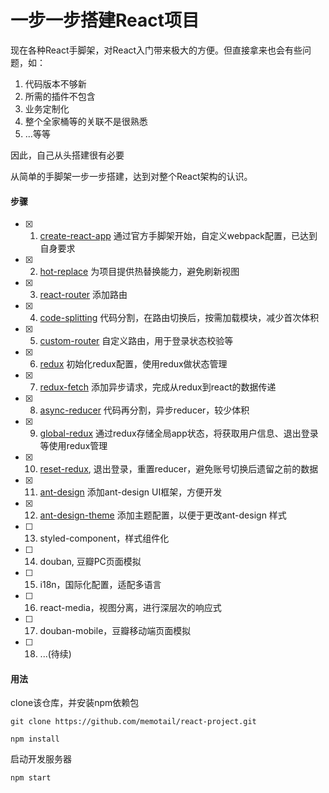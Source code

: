 # 一步一步搭建React项目

现在各种React手脚架，对React入门带来极大的方便。但直接拿来也会有些问题，如：

1. 代码版本不够新
2. 所需的插件不包含
3. 业务定制化
4. 整个全家桶等的关联不是很熟悉
5. ...等等

因此，自己从头搭建很有必要

从简单的手脚架一步一步搭建，达到对整个React架构的认识。


#### 步骤
- [x] 1. [create-react-app](https://github.com/memotail/react-project/tree/create-react-app) 通过官方手脚架开始，自定义webpack配置，已达到自身要求
- [x] 2. [hot-replace](https://github.com/memotail/react-project/tree/hot-replace) 为项目提供热替换能力，避免刷新视图
- [x] 3. [react-router](https://github.com/memotail/react-project/tree/react-router) 添加路由
- [x] 4. [code-splitting](https://github.com/memotail/react-project/tree/code-splitting) 代码分割，在路由切换后，按需加载模块，减少首次体积
- [x] 5. [custom-router](https://github.com/memotail/react-project/tree/custom-router) 自定义路由，用于登录状态校验等
- [x] 6. [redux](https://github.com/memotail/react-project/tree/redux) 初始化redux配置，使用redux做状态管理
- [x] 7. [redux-fetch](https://github.com/memotail/react-project/tree/redux-fetch) 添加异步请求，完成从redux到react的数据传递
- [x] 8. [async-reducer](https://github.com/memotail/react-project/tree/async-reducer) 代码再分割，异步reducer，较少体积
- [x] 9. [global-redux](https://github.com/memotail/react-project/tree/global-redux) 通过redux存储全局app状态，将获取用户信息、退出登录等使用redux管理
- [x] 10. [reset-redux](https://github.com/memotail/react-project/tree/reset-redux), 退出登录，重置reducer，避免账号切换后遗留之前的数据
- [x] 11. [ant-design](https://github.com/memotail/react-project/tree/ant-design) 添加ant-design UI框架，方便开发
- [x] 12. [ant-design-theme](https://github.com/memotail/react-project/tree/ant-design-theme) 添加主题配置，以便于更改ant-design 样式
- [ ] 13. styled-component，样式组件化
- [ ] 14. douban, 豆瓣PC页面模拟
- [ ] 15. i18n，国际化配置，适配多语言
- [ ] 16. react-media，视图分离，进行深层次的响应式
- [ ] 17. douban-mobile，豆瓣移动端页面模拟
- [ ] 18. ...(待续)

#### 用法
clone该仓库，并安装npm依赖包

```
git clone https://github.com/memotail/react-project.git
```
```
npm install
```
启动开发服务器
```
npm start
```
